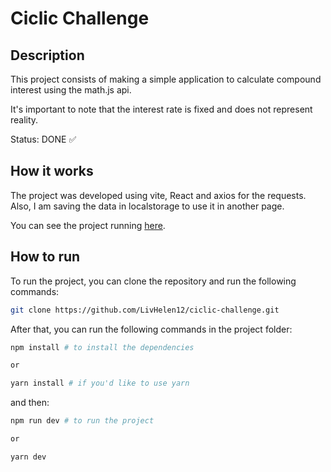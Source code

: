 # Ciclic Challenge
## Description
This project consists of making a simple application to calculate compound interest using the math.js api.

It's important to note that the interest rate is fixed and does not represent reality.

Status: DONE ✅

## How it works
The project was developed using vite, React and axios for the requests. Also, I am saving the data in localstorage to use it in another page.

You can see the project running [here](https://ciclic-challenge.vercel.app/).

## How to run
To run the project, you can clone the repository and run the following commands:

```bash
git clone https://github.com/LivHelen12/ciclic-challenge.git
```

After that, you can run the following commands in the project folder:

```bash
npm install # to install the dependencies

or

yarn install # if you'd like to use yarn
```

and then:

```bash
npm run dev # to run the project

or

yarn dev 
```